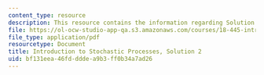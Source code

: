 ```yaml
---
content_type: resource
description: This resource contains the information regarding Solution 2.
file: https://ol-ocw-studio-app-qa.s3.amazonaws.com/courses/18-445-introduction-to-stochastic-processes-spring-2015/bf131eea46fddddea9b3ff0b34a7ad26_MIT18_445S15_homework2_sol.pdf
file_type: application/pdf
resourcetype: Document
title: Introduction to Stochastic Processes, Solution 2
uid: bf131eea-46fd-ddde-a9b3-ff0b34a7ad26
---
```

